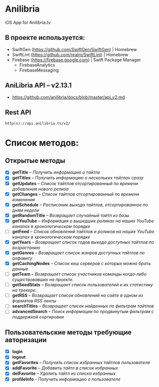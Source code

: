 # Anilibria
iOS App for Anilibria.tv 

## В проекте используется:
- SwiftGen (https://github.com/SwiftGen/SwiftGen) | Homebrew
- SwiftLint (https://github.com/realm/SwiftLint) | Homebrew
- Firebase (https://firebase.google.com) | Swift Package Manager
    - FirebaseAnalytics
    - FirebaseMessaging

## AniLibria API – v2.13.1
- https://github.com/anilibria/docs/blob/master/api_v2.md

## Rest API
```
http(s)://api.anilibria.tv/v2/
```

# Список методов:

## Открытые методы
- [x] **getTitle** – *Получить информацию о тайтле*
- [x] **getTitles** – *Получить информацию о нескольких тайтлах сразу*
- [x] **getUpdates** – *Список тайтлов отсортированный по времени добавления нового релиза*
- [x] **getChanges** – *Список тайтлов отсортированный по времени изменения*
- [x] **getSchedule** – *Расписание выхода тайтлов, отсортированное по дням недели*
- [x] **getRandomTitle** – *Возвращает случайный тайтл из базы*
- [x] **getYouTube** – *Информация о вышедших роликах на наших YouTube каналах в хронологическом порядке*
- [ ] **getFeed** – *Список обновлений тайтлов и роликов на наших YouTube каналах в хронологическом порядке*
- [x] **getYears** – *Возвращает список годов выхода доступных тайтлов по возрастанию*
- [x] **getGenres** – *Возвращает список жанров доступных тайтлов по алфавиту*
- [x] **getCachingNodes** – *Список кеш серверов с которых можно брать данные*
- [ ] **getTeam** – *Возвращает список участников команды когда-либо существовавших на проекте.*
- [ ] **getSeedStats** – *Возвращает список пользователей и их статистику на трекере.*
- [ ] **getRSS** – *Возвращает список обновлений на сайте в одном из форматов RSS ленты*
- [ ] **searchTitles** – *Возвращает список найденных по фильтрам тайтлов*
- [ ] **advancedSearch** – *Поиск информации по продвинутым фильтрам с поддержкой сортировки*

## Пользовательские методы требующие авторизации
- [x] **login**
- [x] **logout**
- [x] **getFavorites** – *Получить список избранных тайтлов пользователя*
- [x] **addFavorite** – *Добавить тайтл в список избранных*
- [x] **delFavorite** – *Удалить тайтл из списка избранных*
- [x] **profileInfo** - *Получить информацию о пользователе*
